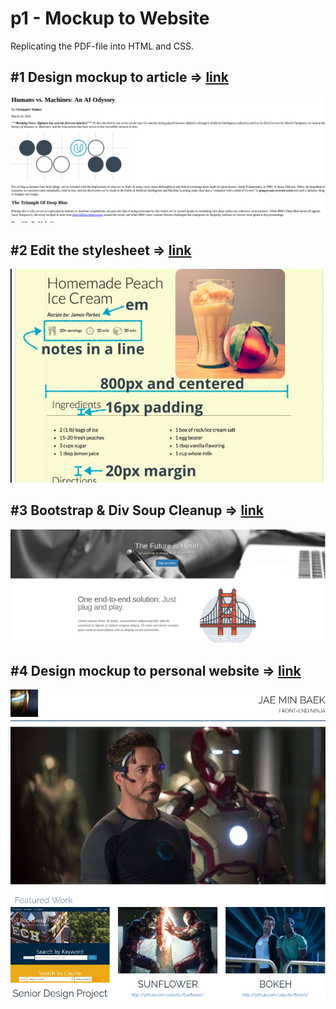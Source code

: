 # p1 - Mockup to Website
Replicating the PDF-file into HTML and CSS.



## #1 Design mockup to article => [link](https://github.com/jbaek7023/Mockup2Article)		
![img](https://github.com/jbaek7023/Mockup2Article/blob/master/scshot.png)



## #2 Edit the stylesheet => [link](https://github.com/jbaek7023/EditCSS)	
![img](https://github.com/jbaek7023/EditCSS/blob/master/requirement.png)



## #3 Bootstrap & Div Soup Cleanup => [link](https://github.com/jbaek7023/CompanyWebsite)	
![img](https://github.com/jbaek7023/CompanyWebsite/blob/master/sc.png)



## #4 Design mockup to personal website => [link](https://github.com/jbaek7023/Mockup2Portfolio)	
![img](https://github.com/jbaek7023/Mockup2Portfolio/blob/master/img/portfolio.png)
